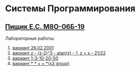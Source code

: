 # Системы Программирования
## [Пищик Е.С. М8О-06Б-19](https://github.com/Pe4enIks/)
Лабораторные работы:
1. [вариант 26.02.2001](/sp_exercise_01/Lab01.pdf)
2. [вариант z - (z-2)^3 - atan(z) - 1, z = x - 21/22](/sp_exercise_02/Lab02.pdf)
3. [вариант 1-3-10-20-50](/sp_exercise_03/Lab03.pdf)
3. [вариант * * + + *(x3 group)](/sp_exercise_04/Lab04.pdf)
